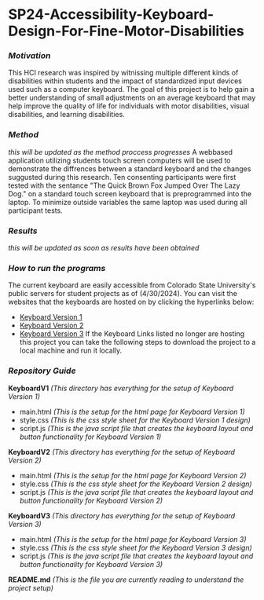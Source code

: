 # SP24-Accessibility-Keyboard-Design-For-Fine-Motor-Disabilities

### _Motivation_
This HCI research was inspired by witnissing multiple different kinds of disabilities within students and the impact of standardized input devices used such as a computer keyboard. The goal of this project is to help gain a better understanding of small adjustments on an average keyboard that may help improve the quality of life for individuals with motor disabilities, visual disabilities, and learning disabilities. 

### _Method_
_*this will be updated as the method proccess progresses*_
A webbased application utilizing students touch screen computers will be used to demonstrate the diffrences between a standard keyboard and the changes suggusted during this research. Ten consenting participants were first tested with the sentance "The Quick Brown Fox Jumped Over The Lazy Dog." on a standard touch screen keyboard that is preprogrammed into the laptop. To minimize outside variables the same laptop was used during all participant tests.

### _Results_
_*this will be updated as soon as results have been obtained*_

### _How to run the programs_
The current keyboard are easily accessible from Colorado State University's public servers for student projects as of (4/30/2024). You can visit the websites that the keyboards are hosted on by clicking the hyperlinks below:
+ [Keyboard Version 1](https://cs.colostate.edu/~paigeljh/CS464_Research/V.1/main.html)
+ [Keyboard Version 2](https://cs.colostate.edu/~paigeljh/CS464_Research/V.2/main.html)
+ [Keyboard Version 3](https://cs.colostate.edu/~paigeljh/CS464_Research/V.3/main.html)
If the Keyboard Links listed no longer are hosting this project you can take the following steps to download the project to a local machine and run it locally.


### _Repository Guide_
__KeyboardV1__ *(This directory has everything for the setup of Keyboard Version 1)*
+ main.html *(This is the setup for the html page for Keyboard Version 1)*
+ style.css *(This is the css style sheet for the Keyboard Version 1 design)*
+ script.js *(This is the java script file that creates the keyboard layout and button functionality for Keyboard Version 1)*
  
__KeyboardV2__ *(This directory has everything for the setup of Keyboard Version 2)*
+ main.html *(This is the setup for the html page for Keyboard Version 2)*
+ style.css *(This is the css style sheet for the Keyboard Version 2 design)*
+ script.js *(This is the java script file that creates the keyboard layout and button functionality for Keyboard Version 2)*

__KeyboardV3__ *(This directory has everything for the setup of Keyboard Version 3)*
+ main.html *(This is the setup for the html page for Keyboard Version 3)*
+ style.css *(This is the css style sheet for the Keyboard Version 3 design)*
+ script.js *(This is the java script file that creates the keyboard layout and button functionality for Keyboard Version 3)*

__README.md__ *(This is the file you are currently reading to understand the project setup)*
